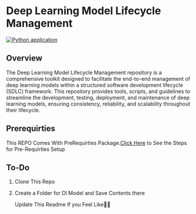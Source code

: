 # Deep Learning Model Lifecycle Management
[![Python application](https://github.com/kinderneutron/kinderneutron-DlModelLc/actions/workflows/python-app2.yml/badge.svg)](https://github.com/kinderneutron/kinderneutron-DlModelLc/actions/workflows/python-app2.yml)
## Overview

The Deep Learning Model Lifecycle Management repository is a comprehensive toolkit designed to facilitate the end-to-end management of deep learning models within a structured software development lifecycle (SDLC) framework. This repository provides tools, scripts, and guidelines to streamline the development, testing, deployment, and maintenance of deep learning models, ensuring consistency, reliability, and scalability throughout their lifecycle.
## Prerequirties
This REPO Comes With PreRequirties Package.[Click Here](https://github.com/kinderneutron/kinderneutron-env-init/blob/main/README.md) to See the Steps for Pre-Requirties Setup

## To-Do
1. Clone This Repo
2. Create a Folder for Dl Model and Save Contents there

   Update This Readme If you Feel Like👍🏻
